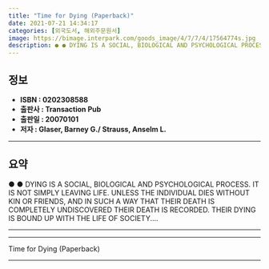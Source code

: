 ```yaml
---
title: "Time for Dying (Paperback)"
date: 2021-07-21 14:34:17
categories: [외국도서, 해외주문원서]
image: https://bimage.interpark.com/goods_image/4/7/7/4/17564774s.jpg
description: ● ● DYING IS A SOCIAL, BIOLOGICAL AND PSYCHOLOGICAL PROCESS. IT IS NOT SIMPLY LEAVING LIFE. UNLESS THE INDIVIDUAL DIES WITHOUT KIN OR FRIENDS, AND IN SUCH A W
---
```


## **정보**

- **ISBN : 0202308588**
- **출판사 : Transaction Pub**
- **출판일 : 20070101**
- **저자 : Glaser, Barney G./ Strauss, Anselm L.**

------



## **요약**

●  ●  DYING IS A SOCIAL, BIOLOGICAL AND PSYCHOLOGICAL PROCESS. IT IS NOT SIMPLY LEAVING LIFE. UNLESS THE INDIVIDUAL DIES WITHOUT KIN OR FRIENDS, AND IN SUCH A WAY THAT THEIR DEATH IS COMPLETELY UNDISCOVERED THEIR DEATH IS RECORDED. THEIR DYING IS BOUND UP WITH THE LIFE OF SOCIETY.... 

------



------


Time for Dying (Paperback) 

------


